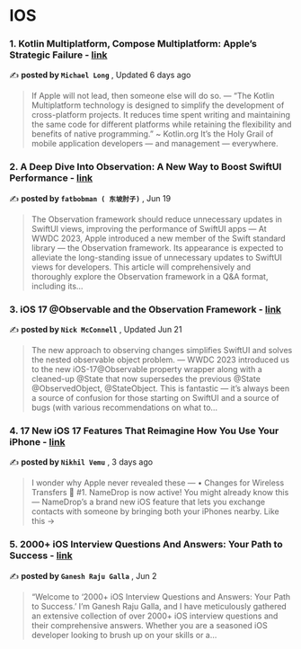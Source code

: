 
<h1>IOS</h1>
<h3>1. Kotlin Multiplatform, Compose Multiplatform: Apple’s Strategic Failure - <a href=https://medium.com/better-programming/kmp-cm-apples-strategic-failure-cb758c24f824?source=tag_page---------0-85--------------------db3cdbb5_9989_4274_9a06_f7a221a666f2-------17>link</a></h3>

✍️ **posted by `Michael Long`** , <date>Updated 6 days ago</date>

<blockquote>If Apple will not lead, then someone else will do so. —  “The Kotlin Multiplatform technology is designed to simplify the development of cross-platform projects. It reduces time spent writing and maintaining the same code for different platforms while retaining the flexibility and benefits of native programming.” ~ Kotlin.org It’s the Holy Grail of mobile application developers — and management — everywhere.</blockquote>

<h3>2. A Deep Dive Into Observation: A New Way to Boost SwiftUI Performance - <a href=https://medium.com/better-programming/a-deep-dive-into-observation-a-new-way-to-boost-swiftui-performance-f299831c664b?source=tag_page---------1-85--------------------db3cdbb5_9989_4274_9a06_f7a221a666f2-------17>link</a></h3>

✍️ **posted by `fatbobman ( 东坡肘子)`** , <date>Jun 19</date>

<blockquote>The Observation framework should reduce unnecessary updates in SwiftUI views, improving the performance of SwiftUI apps —  At WWDC 2023, Apple introduced a new member of the Swift standard library — the Observation framework. Its appearance is expected to alleviate the long-standing issue of unnecessary updates to SwiftUI views for developers. This article will comprehensively and thoroughly explore the Observation framework in a Q&A format, including its…</blockquote>

<h3>3. iOS 17 @Observable and the Observation Framework - <a href=https://medium.com/better-programming/ios-17-observable-and-the-observation-framework-152deaf8fc5e?source=tag_page---------2-85--------------------db3cdbb5_9989_4274_9a06_f7a221a666f2-------17>link</a></h3>

✍️ **posted by `Nick McConnell`** , <date>Updated Jun 21</date>

<blockquote>The new approach to observing changes simplifies SwiftUI and solves the nested observable object problem. —  WWDC 2023 introduced us to the new iOS-17@Observable property wrapper along with a cleaned-up @State that now supersedes the previous @State @ObservedObject, @StateObject. This is fantastic — it’s always been a source of confusion for those starting on SwiftUI and a source of bugs (with various recommendations on what to…</blockquote>

<h3>4. 17 New iOS 17 Features That Reimagine How You Use Your iPhone - <a href=https://medium.com/macoclock/ios-17-is-a-mind-blowing-update-17-amazing-changes-569f481321a4?source=tag_page---------3-85--------------------db3cdbb5_9989_4274_9a06_f7a221a666f2-------17>link</a></h3>

✍️ **posted by `Nikhil Vemu`** , <date>3 days ago</date>

<blockquote>I wonder why Apple never revealed these —  • Changes for Wireless Transfers 🛜 #1. NameDrop is now active! You might already know this — NameDrop’s a brand new iOS feature that lets you exchange contacts with someone by bringing both your iPhones nearby. Like this →</blockquote>

<h3>5. 2000+ iOS Interview Questions And Answers: Your Path to Success - <a href=https://medium.com/@ganeshrajugalla/1000-ios-interview-questions-and-answers-your-path-to-success-89d7ccf67b5d?source=tag_page---------4-85--------------------db3cdbb5_9989_4274_9a06_f7a221a666f2-------17>link</a></h3>

✍️ **posted by `Ganesh Raju Galla`** , <date>Jun 2</date>

<blockquote>“Welcome to ‘2000+ iOS Interview Questions and Answers: Your Path to Success.’ I’m Ganesh Raju Galla, and I have meticulously gathered an extensive collection of over 2000+ iOS interview questions and their comprehensive answers. Whether you are a seasoned iOS developer looking to brush up on your skills or a…</blockquote>

